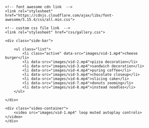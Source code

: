 <!DOCTYPE html>
<html lang="en">
<head>
    <meta charset="UTF-8">
    <meta http-equiv="X-UA-Compatible" content="IE=edge">
    <meta name="viewport" content="width=device-width, initial-scale=1.0">
   
    <!-- font awesome cdn link  -->
    <link rel="stylesheet" href="https://cdnjs.cloudflare.com/ajax/libs/font-awesome/5.15.4/css/all.min.css">

    <!-- custom css file link  -->
    <link rel="stylesheet" href="css/gallery.css">

</head>
<body>

<div id="menu-btn" class="fas fa-bars"></div>

<div class="container">

    <div class="side-bar">

        <ul class="list">
            <li class="active" data-src="images/vid-1.mp4">cheese burger</li>
            <li data-src="images/vid-2.mp4">pizza decoration</li>
            <li data-src="images/vid-3.mp4">sandwich decoration</li>
            <li data-src="images/vid-4.mp4">puring coffee</li>
            <li data-src="images/vid-5.mp4">chocolate closeup</li>
            <li data-src="images/vid-6.mp4">slicing cake</li>
            <li data-src="images/vid-7.mp4">donuts zooming</li>
            <li data-src="images/vid-8.mp4">instead noodles</li>
        </ul>

    </div>

    <div class="video-container">
        <video src="images/vid-1.mp4" loop muted autoplay controls></video>
    </div>

</div>

<script>

let sideBar = document.querySelector('.container .side-bar');

document.querySelector('#menu-btn').onclick = () =>{
    sideBar.classList.toggle('active');
};

let video = document.querySelector('.container .video-container video');
let videoLinks = document.querySelectorAll('.container .side-bar .list li');

videoLinks.forEach(link =>{
    link.onclick = () =>{
        let src = link.getAttribute('data-src');
        video.src = src;
        sideBar.classList.remove('active');
        videoLinks.forEach(remove =>{remove.classList.remove('active')});
        link.classList.add('active');
    }
})

</script>
    
</body>
</html>
